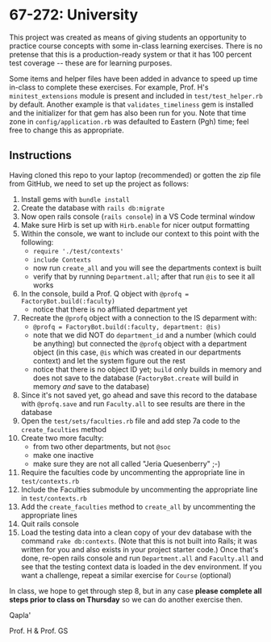 67-272: University 
===
This project was created as means of giving students an opportunity to practice course concepts with some in-class learning exercises. There is no pretense that this is a production-ready system or that it has 100 percent test coverage -- these are for learning purposes.  

Some items and helper files have been added in advance to speed up time in-class to complete these exercises.  For example, Prof. H's `minitest_extensions` module is present and included in `test/test_helper.rb` by default.  Another example is that `validates_timeliness` gem is installed and the initializer for that gem has also been run for you.  Note that time zone in `config/application.rb` was defaulted to Eastern (Pgh) time; feel free to change this as appropriate.


Instructions
---
Having cloned this repo to your laptop (recommended) or gotten the zip file from GitHub, we need to set up the project as follows:

1. Install gems with `bundle install`
2. Create the database with `rails db:migrate`
3. Now open rails console (`rails console`) in a VS Code terminal window
4. Make sure Hirb is set up with `Hirb.enable` for nicer output formatting
5. Within the console, we want to include our context to this point with the following:
	- `require './test/contexts'`
	- `include Contexts`
	- now run `create_all` and you will see the departments context is built
	- verify that by running `Department.all`; after that run `@is` to see it all works
6. In the console, build a Prof. Q object with `@profq = FactoryBot.build(:faculty)`
	- notice that there is no affliated department yet
7. Recreate the `@profq` object with a connection to the IS deparment with: 
	- `@profq = FactoryBot.build(:faculty, department: @is)`
	- note that we did NOT do `department_id` and a number (which could be anything) but connected the `@profq` object with a department object (in this case, `@is` which was created in our departments context) and let the system figure out the rest 
	- notice that there is no object ID yet; `build` only builds in memory and does not save to the database (`FactoryBot.create` will build in memory _and_ save to the database)
8. Since it's not saved yet, go ahead and save this record to the database with `@profq.save` and run `Faculty.all` to see results are there in the database
9. Open the `test/sets/faculties.rb` file and add step 7a code to the `create_faculties` method
10. Create two more faculty: 
	- from two other departments, but not `@soc`
	- make one inactive
	- make sure they are not all called "Jeria Quesenberry" ;-)
11. Require the faculties code by uncommenting the appropriate line in `test/contexts.rb`
12. Include the Faculties submodule by uncommenting the appropriate line in `test/contexts.rb`
13. Add the `create_faculties` method to `create_all` by uncommenting the appropriate lines
14. Quit rails console
15. Load the testing data into a clean copy of your dev database with the command `rake db:contexts`. (Note that this is not built into Rails; it was written for you and also exists in your project starter code.) Once that's done, re-open rails console and run `Department.all` and `Faculty.all` and see that the testing context data is loaded in the dev environment.  If you want a challenge, repeat a similar exercise for `Course` (optional)

In class, we hope to get through step 8, but in any case **please complete all steps prior to class on Thursday** so we can do another exercise then.

Qapla'

Prof. H & Prof. GS